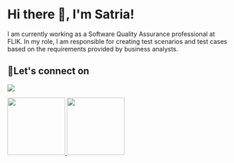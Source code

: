 # Hi there 👋, I'm Satria!
I am currently working as a Software Quality Assurance professional at FLIK. In my role, I am responsible for creating test scenarios and test cases based on the requirements provided by business analysts.

## 🔗Let's connect on
<p>
  <a href="https://www.linkedin.com/in/satriaaryawan" target="blank"><img src="https://img.shields.io/badge/-linkedin-181717?style=for-the-badge&logo=linkedin" /></a>
</p>

<p align="left">
<a href="https://github.com/satriaaryawan">
  <img height="130em" src="https://github-readme-stats-eight-theta.vercel.app/api?username=satriaaryawan&show_icons=true&theme=algolia&include_all_commits=true&count_private=true"/>
  <img height="130em" src="https://github-readme-stats-eight-theta.vercel.app/api/top-langs/?username=satriaaryawan&layout=compact&langs_count=8&theme=algolia"/>
</a>
</p>
